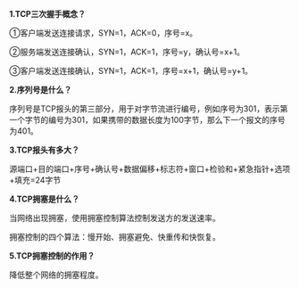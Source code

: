 **1.TCP三次握手概念？**

①客户端发送连接请求，SYN=1，ACK=0，序号=x。

②服务端发送连接确认，SYN=1，ACK=1，序号=y，确认号=x+1。

③客户端发送连接确认，SYN=1，ACK=1，序号=x+1，确认号=y+1。

**2.序列号是什么？**

序列号是TCP报头的第三部分，用于对字节流进行编号，例如序号为301，表示第一个字节的编号为301，如果携带的数据长度为100字节，那么下一个报文的序号为401。

**3.TCP报头有多大？**

源端口+目的端口+序号+确认号+数据偏移+标志符+窗口+检验和+紧急指针+选项+填充=24字节

**4.TCP拥塞是什么？**

当网络出现拥塞，使用拥塞控制算法控制发送方的发送速率。

拥塞控制的四个算法：慢开始、拥塞避免、快重传和快恢复。

**5.TCP拥塞控制的作用？**

降低整个网络的拥塞程度。